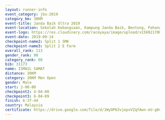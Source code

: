 ```yaml
---
layout: runner-info 
event_category: jbu-2019 
category_km: 30KM 
event-title: Janda Baik Ultra 2019 
event-location: Sekolah Kebangsaan, Kampung Janda Baik, Bentong, Pahang, Malaysia 
event-logo: https://res.cloudinary.com/raceyaya/image/upload/v1569217009/logo/janda-baik_vch1pc.jpg 
event-date: 2019-09-14 
checkpoint-name2: Split 1 SMK 
checkpoint-name3: Split 2 E Farm 
overall_rank: 113
gender_rank: 90
category_rank: 60
bib: 31173
name: ISMAIL SAMAT
distance: 30KM
category: 30KM Men Open
gender: Male
start: 2-00-00
checkpoint2: 4-04-08
checkpoint3: 6-04-09
finish: 6-37-44
country: Malaysia
certificate: https://drive.google.com/file/d/1WyOP63vjepvVZqfAwn-eU-g0cvcIGyWW/view?usp=sharing
---
```

